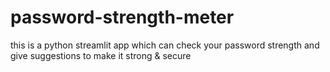 # password-strength-meter
this is a python streamlit app which can check your password strength and give suggestions to make it strong &amp; secure
